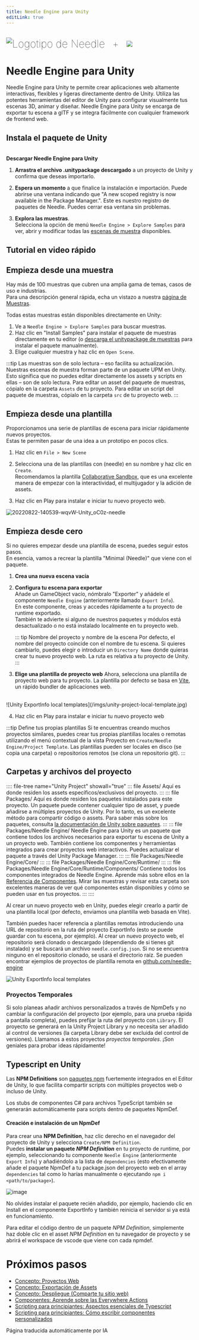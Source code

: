 ```yaml
---
title: Needle Engine para Unity
editLink: true
---
```

<br/>
<div class="centered" style="display: flex;
    align-items: center;
    gap: 20px;
    font-size: 2em;
    font-weight: 100;">
    <img src="/logo.png" style="max-height:70px;" title="Logotipo de Needle" alt="Logotipo de Needle"/> +
  <img src="/imgs/unity-logo.webp" style="max-height:70px;" />
</div>

# Needle Engine para Unity

Needle Engine para Unity te permite crear aplicaciones web altamente interactivas, flexibles y ligeras directamente dentro de Unity. Utiliza las potentes herramientas del editor de Unity para configurar visualmente tus escenas 3D, animar y diseñar. Needle Engine para Unity se encarga de exportar tu escena a glTF y se integra fácilmente con cualquier framework de frontend web.


## Instala el paquete de Unity


<NoDownloadYet>
  <br/>
  <needle-button 
    event_goal="download_unity" 
    event_position="getting_started" 
    large 
    href="https://engine.needle.tools/downloads/unity?utm_source=needle_docs&utm_content=getting_started"
    same_tab
    next_url="/docs/unity/"
    >
    <strong>Descargar Needle Engine para Unity</strong>
  </needle-button> 
</NoDownloadYet>

<!-- [Mirror](https://package-installer.glitch.me/v1/installer/needle/com.needle.engine-exporter?registry=https://packages.needle.tools&scope=com.needle&scope=org.khronos)    -->

1. **Arrastra el archivo .unitypackage descargado** a un proyecto de Unity y confirma que deseas importarlo.

2. **Espera un momento** a que finalice la instalación e importación. Puede abrirse una ventana indicando que "A new scoped registry is now available in the Package Manager.". Este es nuestro registro de paquetes de Needle. Puedes cerrar esa ventana sin problemas.  
3. **Explora las muestras**.  
  Selecciona la opción de menú `Needle Engine > Explore Samples` para ver, abrir y modificar todas las [escenas de muestra](https://engine.needle.tools/samples) disponibles.  

## Tutorial en video rápido

<video-embed src="https://www.youtube.com/watch?v=3dB-d1Jo_Mk" limit_height />

## Empieza desde una muestra

Hay más de 100 muestras que cubren una amplia gama de temas, casos de uso e industrias.  
Para una descripción general rápida, echa un vistazo a nuestra [página de Muestras](https://engine.needle.tools/samples/). 

Todas estas muestras están disponibles directamente en Unity:
1. Ve a `Needle Engine > Explore Samples` para buscar muestras.
2. Haz clic en "Install Samples" para instalar el paquete de muestras directamente en tu editor (o [descarga el unitypackage de muestras](http://engine.needle.tools/downloads/unity/samples) para instalar el paquete manualmente).
3. Elige cualquier muestra y haz clic en `Open Scene`. 

:::tip Las muestras son de solo lectura – eso facilita su actualización.
Nuestras escenas de muestra forman parte de un paquete UPM en Unity. Esto significa que no puedes editar directamente los assets y scripts en ellas – son de solo lectura. Para editar un asset del paquete de muestras, cópialo en la carpeta `Assets` de tu proyecto. Para editar un script del paquete de muestras, cópialo en la carpeta `src` de tu proyecto web.
::: 

## Empieza desde una plantilla

Proporcionamos una serie de plantillas de escena para iniciar rápidamente nuevos proyectos.  
Estas te permiten pasar de una idea a un prototipo en pocos clics.  

1. Haz clic en `File > New Scene`

2. Selecciona una de las plantillas con (needle) en su nombre y haz clic en `Create`.   
   Recomendamos la plantilla [Collaborative Sandbox](https://engine.needle.tools/samples/collaborative-sandbox), que es una excelente manera de empezar con la interactividad, el multijugador y la adición de assets.  
3. Haz clic en Play para instalar e iniciar tu nuevo proyecto web.

![20220822-140539-wqvW-Unity_oC0z-needle](https://user-images.githubusercontent.com/2693840/185917275-a147cd90-d515-4086-950d-78358185b1ef.png)


## Empieza desde cero

Si no quieres empezar desde una plantilla de escena, puedes seguir estos pasos.  
En esencia, vamos a recrear la plantilla "Minimal (Needle)" que viene con el paquete.  

1. **Crea una nueva escena vacía**  

2. **Configura tu escena para exportar**   
  Añade un GameObject vacío, nómbralo "Exporter" y añádele el componente `Needle Engine` (anteriormente llamado `Export Info`).  
  En este componente, creas y accedes rápidamente a tu proyecto de runtime exportado.  
  También te advierte si alguno de nuestros paquetes y módulos está desactualizado o no está instalado localmente en tu proyecto web.  

    ::: tip Nombre del proyecto y nombre de la escena
    Por defecto, el nombre del proyecto coincide con el nombre de tu escena. Si quieres cambiarlo, puedes elegir o introducir un ``Directory Name`` donde quieras crear tu nuevo proyecto web. La ruta es relativa a tu proyecto de Unity.  
    :::
 
3. **Elige una plantilla de proyecto web**
  Ahora, selecciona una plantilla de proyecto web para tu proyecto. La plantilla por defecto se basa en [Vite](https://vitejs.dev/), un rápido bundler de aplicaciones web.  
  <br/>
    ![Unity ExportInfo local templates](/imgs/unity-project-local-template.jpg)


4. Haz clic en Play para instalar e iniciar tu nuevo proyecto web


:::tip Define tus propias plantillas
Si te encuentras creando muchos proyectos similares, puedes crear tus propias plantillas locales o remotas utilizando el menú contextual de la vista Proyecto en `Create/Needle Engine/Project Template`. Las plantillas pueden ser locales en disco (se copia una carpeta) o repositorios remotos (se clona un repositorio git).
:::

## Carpetas y archivos del proyecto

:::: file-tree name="Unity Project" showall="true"
::: file Assets/
Aquí es donde residen los assets específicos/exclusivos del proyecto.
::: 
::: file Packages/
Aquí es donde residen los paquetes instalados para este proyecto. Un paquete puede contener cualquier tipo de asset, y puede añadirse a múltiples proyectos de Unity. Por lo tanto, es un excelente método para compartir código o assets. Para saber más sobre los paquetes, consulta [la documentación de Unity sobre paquetes](https://docs.unity3d.com/Manual/PackagesList.html).
::: 
::: file Packages/Needle Engine/
Needle Engine para Unity es un paquete que contiene todos los archivos necesarios para exportar tu escena de Unity a un proyecto web. También contiene los componentes y herramientas integrados para crear proyectos web interactivos. Puedes actualizar el paquete a través del Unity Package Manager.
:::
::: file Packages/Needle Engine/Core/
:::
::: file Packages/Needle Engine/Core/Runtime/
:::
::: file Packages/Needle Engine/Core/Runtime/Components/
Contiene todos los componentes integrados de Needle Engine. Aprende más sobre ellos en la [Referencia de Componentes](./../component-reference.md). Mirar las muestras y revisar esta carpeta son excelentes maneras de ver qué componentes están disponibles y cómo se pueden usar en tus proyectos.
:::
:::: 

Al crear un nuevo proyecto web en Unity, puedes elegir crearlo a partir de una plantilla local (por defecto, enviamos una plantilla web basada en Vite).

También puedes hacer referencia a plantillas remotas introduciendo una URL de repositorio en la ruta del proyecto ExportInfo (esto se puede guardar con tu escena, por ejemplo). Al crear un nuevo proyecto web, el repositorio será clonado o descargado (dependiendo de si tienes git instalado) y se buscará un archivo `needle.config.json`. Si no se encuentra ninguno en el repositorio clonado, se usará el directorio raíz. Se pueden encontrar ejemplos de proyectos de plantilla remota en [github.com/needle-engine](https://github.com/needle-engine)

![Unity ExportInfo local templates](/imgs/unity-project-remote-template.jpg)

### Proyectos Temporales

Si solo planeas añadir archivos personalizados a través de NpmDefs y no cambiar la configuración del proyecto (por ejemplo, para una prueba rápida a pantalla completa), puedes prefijar la ruta del proyecto con `Library`. El proyecto se generará en la Unity Project Library y no necesita ser añadido al control de versiones (la carpeta Library debe ser excluida del control de versiones). Llamamos a estos proyectos _proyectos temporales_. ¡Son geniales para probar ideas rápidamente!


## Typescript en Unity

Las **NPM Definitions** son [paquetes npm](https://docs.npmjs.com/about-packages-and-modules) fuertemente integrados en el Editor de Unity, lo que facilita compartir scripts con múltiples proyectos web o incluso de Unity.    

Los stubs de componentes C# para archivos TypeScript también se generarán automáticamente para scripts dentro de paquetes NpmDef.

#### Creación e instalación de un NpmDef
Para crear una **NPM Definition**, haz clic derecho en el navegador del proyecto de Unity y selecciona ``Create/NPM Definition``.   
Puedes **instalar un paquete *NPM Definition*** en tu proyecto de runtime, por ejemplo, seleccionando tu componente ``Needle Engine`` (anteriormente ``Export Info``) y añadiéndolo a la lista de ``dependencies`` (esto efectivamente añade el paquete NpmDef a tu package.json del proyecto web en el array `dependencies` tal como lo harías manualmente o ejecutando `npm i <path/to/package>`).

![image](https://user-images.githubusercontent.com/5083203/170374130-d0e32516-a1d4-4903-97c2-7ec9fa0b17d4.png)

No olvides instalar el paquete recién añadido, por ejemplo, haciendo clic en Install en el componente ExportInfo y también reinicia el servidor si ya está en funcionamiento.

Para editar el código dentro de un paquete *NPM Definition*, simplemente haz doble clic en el asset *NPM Definition* en tu navegador de proyecto y se abrirá el workspace de vscode que viene con cada npmdef.


# Próximos pasos

- [Concepto: Proyectos Web](../project-structure.md)
- [Concepto: Exportación de Assets](../export.md)
- [Concepto: Despliegue (Comparte tu sitio web)](../deployment.md)
- [Componentes: Aprende sobre las Everywhere Actions](../everywhere-actions.md)
- [Scripting para principiantes: Aspectos esenciales de Typescript](../getting-started/typescript-essentials.md)
- [Scripting para principiantes: Cómo escribir componentes personalizados](../scripting.md)

Página traducida automáticamente por IA